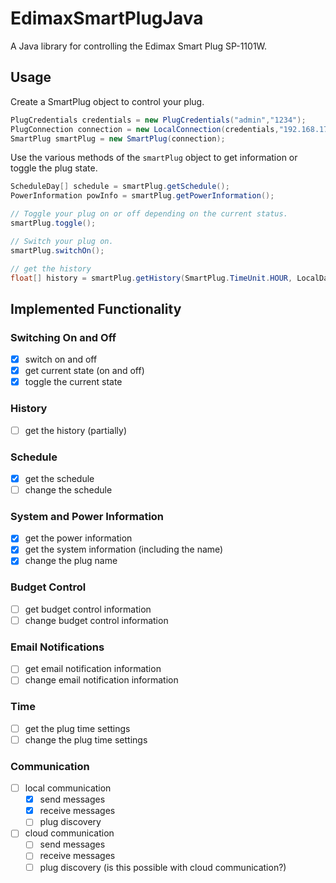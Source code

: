 # EdimaxSmartPlugJava

A Java library for controlling the Edimax Smart Plug SP-1101W.

## Usage

Create a SmartPlug object to control your plug.

```java
PlugCredentials credentials = new PlugCredentials("admin","1234");
PlugConnection connection = new LocalConnection(credentials,"192.168.178.34");
SmartPlug smartPlug = new SmartPlug(connection);
```

Use the various methods of the `smartPlug` object to get information or toggle the plug state.

```java
ScheduleDay[] schedule = smartPlug.getSchedule();
PowerInformation powInfo = smartPlug.getPowerInformation();

// Toggle your plug on or off depending on the current status.
smartPlug.toggle();

// Switch your plug on.
smartPlug.switchOn();

// get the history
float[] history = smartPlug.getHistory(SmartPlug.TimeUnit.HOUR, LocalDateTime.now().minusHours(3), LocalDateTime.now().plusHours(1));
```

## Implemented Functionality

### Switching On and Off

- [x] switch on and off
- [x] get current state (on and off)
- [x] toggle the current state

### History

- [ ] get the history (partially)

### Schedule

- [x] get the schedule
- [ ] change the schedule

### System and Power Information

- [x] get the power information
- [x] get the system information (including the name)
- [x] change the plug name

### Budget Control

- [ ] get budget control information
- [ ] change budget control information

### Email Notifications

- [ ] get email notification information
- [ ] change email notification information

### Time

- [ ] get the plug time settings
- [ ] change the plug time settings

### Communication

- [ ] local communication
    - [x] send messages
    - [x] receive messages
    - [ ] plug discovery
- [ ] cloud communication
    - [ ] send messages
    - [ ] receive messages
    - [ ] plug discovery (is this possible with cloud communication?)